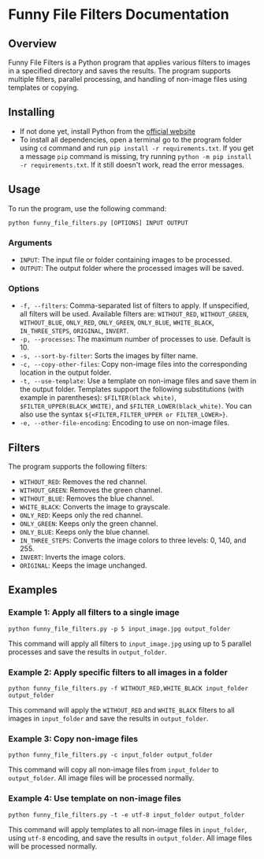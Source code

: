 # Funny File Filters Documentation

## Overview
Funny File Filters is a Python program that applies various filters to images in a specified directory and saves the results. The program supports multiple filters, parallel processing, and handling of non-image files using templates or copying.

## Installing

* If not done yet, install Python from the [official website](https://www.python.org/)
* To install all dependencies, open a terminal go to the program folder using `cd` command and run `pip install -r requirements.txt`.
   If you get a message `pip` command is missing, try running `python -m pip install -r requirements.txt`. If it still doesn't work, read the error messages.

## Usage
To run the program, use the following command:

```
python funny_file_filters.py [OPTIONS] INPUT OUTPUT
```

### Arguments
- `INPUT`: The input file or folder containing images to be processed.
- `OUTPUT`: The output folder where the processed images will be saved.

### Options
- `-f, --filters`: Comma-separated list of filters to apply. If unspecified, all filters will be used. Available filters are: `WITHOUT_RED`, `WITHOUT_GREEN`, `WITHOUT_BLUE`, `ONLY_RED`, `ONLY_GREEN`, `ONLY_BLUE`, `WHITE_BLACK`, `IN_THREE_STEPS`, `ORIGINAL`, `INVERT`.
- `-p, --processes`: The maximum number of processes to use. Default is 10.
- `-s, --sort-by-filter`: Sorts the images by filter name.
- `-c, --copy-other-files`: Copy non-image files into the corresponding location in the output folder.
- `-t, --use-template`: Use a template on non-image files and save them in the output folder.
   Templates support the following substitutions (with example in parentheses):
   `$FILTER(black white)`, `$FILTER_UPPER(BLACK_WHITE)`, and `$FILTER_LOWER(black_white)`.
   You can also use the syntax `${<FILTER,FILTER_UPPER or FILTER_LOWER>}`.
- `-e, --other-file-encoding`: Encoding to use on non-image files.

## Filters
The program supports the following filters:
- `WITHOUT_RED`: Removes the red channel.
- `WITHOUT_GREEN`: Removes the green channel.
- `WITHOUT_BLUE`: Removes the blue channel.
- `WHITE_BLACK`: Converts the image to grayscale.
- `ONLY_RED`: Keeps only the red channel.
- `ONLY_GREEN`: Keeps only the green channel.
- `ONLY_BLUE`: Keeps only the blue channel.
- `IN_THREE_STEPS`: Converts the image colors to three levels: 0, 140, and 255.
- `INVERT`: Inverts the image colors.
- `ORIGINAL`: Keeps the image unchanged.

## Examples
### Example 1: Apply all filters to a single image
```
python funny_file_filters.py -p 5 input_image.jpg output_folder
```
This command will apply all filters to `input_image.jpg` using up to 5 parallel processes and save the results in `output_folder`.


### Example 2: Apply specific filters to all images in a folder
```
python funny_file_filters.py -f WITHOUT_RED,WHITE_BLACK input_folder output_folder
```
This command will apply the `WITHOUT_RED` and `WHITE_BLACK` filters to all images in `input_folder` and save the results in `output_folder`.


### Example 3: Copy non-image files
```
python funny_file_filters.py -c input_folder output_folder
```
This command will copy all non-image files from `input_folder` to `output_folder`.
All image files will be processed normally.


### Example 4: Use template on non-image files
```
python funny_file_filters.py -t -e utf-8 input_folder output_folder
```
This command will apply templates to all non-image files in `input_folder`, using `utf-8` encoding, and save the results in `output_folder`.
All image files will be processed normally.
